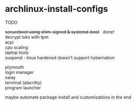 # archlinux-install-configs

TODO <br/>

~~secureboot using shim-signed & systemd-boot~~ &nbsp; done! <br />
decrypt luks with tpm </br>
acpi <br/>
cpu scaling <br/>
laptop tools <br/>
suspend - linux hardened doesn't support hybernation <br/>

plymouth <br/>
login manager <br/>
sway <br/>
   terminal (alacritty) <br/>
   program launcher <br/>

maybe automate package install and customizations in the end
